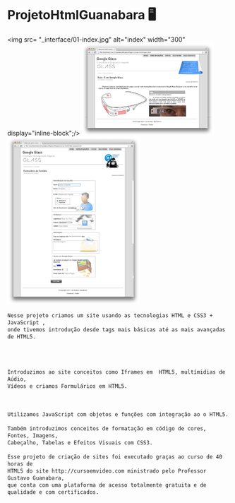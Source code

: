 
# ProjetoHtmlGuanabara 🖥️


   <img src= "_interface/01-index.jpg" alt="index" width="300" display="inline-block";/>
   <img src= "_interface/02-specs.jpg" alt="index" width="300" display="inline-block"/>
   <img src= "_interface/05-fale-conosco.jpg" alt="index" width="300" display="inline-block"/>





    Nesse projeto criamos um site usando as tecnologias HTML e CSS3 + JavaScript , 
    onde tivemos introdução desde tags mais básicas até as mais avançadas de HTML5. 
    
    

        
    Introduzimos ao site conceitos como Iframes em  HTML5, multímidias de Aúdio, 
    Vídeos e criamos Formulários em HTML5.
    


    Utilizamos JavaScript com objetos e funções com integração ao o HTML5.

    Também introduzimos conceitos de formatação em código de cores, Fontes, Imagens, 
    Cabeçalho, Tabelas e Efeitos Visuais com CSS3.
    
    Esse projeto de criação de sites foi executado graças ao curso de 40 horas de 
    HTML5 do site http://cursoemvideo.com ministrado pelo Professor Gustavo Guanabara, 
    que conta com uma plataforma de acesso totalmente gratuita e de qualidade e com certificados.



